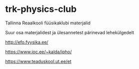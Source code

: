 # trk-physics-club
Tallinna Reaalkooli füüsikaklubi materjalid

Suur osa materjalidest ja ülesannetest pärinevad lehekülgedelt

http://efo.fyysika.ee/

https://www.ioc.ee/~kalda/ipho/

https://www.teaduskool.ut.ee/et

